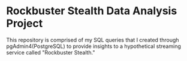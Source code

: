 # Rockbuster Stealth Data Analysis Project
This repository is comprised of my SQL queries that I created through pgAdmin4(PostgreSQL) to provide insights to a hypothetical streaming service called "Rockbuster Stealth." 
